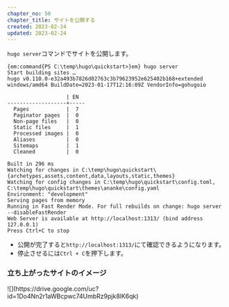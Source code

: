```yaml
---
chapter_no: 50
chapter_title: サイトを公開する
created: 2023-02-24
updated: 2023-02-24
---
```

`hugo server`コマンドでサイトを公開します。
```
{em:command{PS C:\temp\hugo\quickstart>}em} hugo server
Start building sites …
hugo v0.110.0-e32a493b7826d02763c3b79623952e625402b168+extended windows/amd64 BuildDate=2023-01-17T12:16:09Z VendorInfo=gohugoio

                   | EN
-------------------+-----
  Pages            |  7
  Paginator pages  |  0
  Non-page files   |  0
  Static files     |  1
  Processed images |  0
  Aliases          |  0
  Sitemaps         |  1
  Cleaned          |  0

Built in 296 ms
Watching for changes in C:\temp\hugo\quickstart\{archetypes,assets,content,data,layouts,static,themes}
Watching for config changes in C:\temp\hugo\quickstart\config.toml, C:\temp\hugo\quickstart\themes\ananke\config.yaml
Environment: "development"
Serving pages from memory
Running in Fast Render Mode. For full rebuilds on change: hugo server --disableFastRender
Web Server is available at http://localhost:1313/ (bind address 127.0.0.1)
Press Ctrl+C to stop
```
- 公開が完了すると`http://localhost:1313/`にて確認できるようになります。
- 停止させるには`Ctrl + C`を押下します。

### 立ち上がったサイトのイメージ
<p class="center size-10" markdown="span">
![](https://drive.google.com/uc?id=1Do4Nn2r1aWBcpwc74UmbRz9pjk8lK6qk)
</p>
